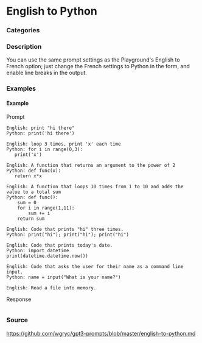 # English to Python

### Categories

### Description

You can use the same prompt settings as the Playground's English to French option;
just change the French settings to Python in the form, and enable line breaks in the output.

### Examples

#### Example

Prompt

```
English: print "hi there"
Python: print('hi there')

English: loop 3 times, print 'x' each time
Python: for i in range(0,3):
   print('x')

English: A function that returns an argument to the power of 2
Python: def func(x):
   return x*x

English: A function that loops 10 times from 1 to 10 and adds the value to a total sum
Python: def func():
    sum = 0
    for i in range(1,11):
        sum += i
    return sum

English: Code that prints "hi" three times.
Python: print("hi"); print("hi"); print("hi")

English: Code that prints today's date.
Python: import datetime
print(datetime.datetime.now())

English: Code that asks the user for their name as a command line input.
Python: name = input("What is your name?")

English: Read a file into memory.
```

Response

```

```

### Source

<https://github.com/wgryc/gpt3-prompts/blob/master/english-to-python.md>
